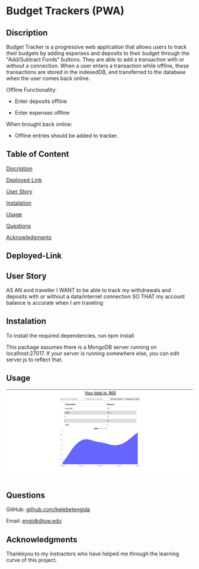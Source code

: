 # Budget Trackers (PWA)

## Discription 

Budget Tracker is a progressive web application that allows users to track their budgets by adding expenses and deposits to their budget through the "Add/Subtract Funds" buttons. They are able to add a transaction with or without a connection. When a user enters a transaction while offline, these transactions are stored in the indexedDB, and transferred to the database when the user comes back online.

Offline Functionality:

  * Enter deposits offline

  * Enter expenses offline

When brought back online:

  * Offline entries should be added to tracker.

## Table of Content 

[Discription]()

[Deployed-Link]()

[User Story]()

[Instalation]()

[Usage]()

[Questions]()

[Acknowledgments]()

## Deployed-Link



## User Story
AS AN avid traveller
I WANT to be able to track my withdrawals and deposits with or without a data/internet connection
SO THAT my account balance is accurate when I am traveling

## Instalation 

To install the required dependencies, run npm install

This package assumes there is a MongoDB server running on localhost:27017. If your server is running somewhere else, you can edit server.js to reflect that.


## Usage 

![](./Assets/Picture6.png)

## Questions

GitHub: [github.com/kelebetengida]()

Email: [engidk@uw.edu]()

## Acknowledgments

Thankkyou to my instractors who have helped me through the learning curve of this project. 